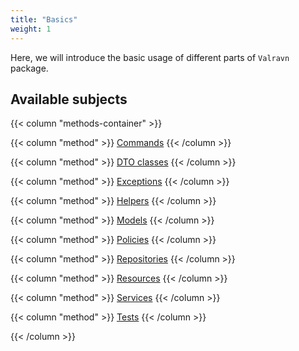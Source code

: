 ```yaml
---
title: "Basics"
weight: 1
---
```


Here, we will introduce the basic usage of different parts of `Valravn` package.

## Available subjects

{{< column "methods-container" >}}

{{< column "method" >}}
[Commands](/docs/basics/commands)
{{< /column >}}

{{< column "method" >}}
[DTO classes](/docs/basics/dtos)
{{< /column >}}

{{< column "method" >}}
[Exceptions](/docs/basics/exceptions)
{{< /column >}}

{{< column "method" >}}
[Helpers](/docs/basics/helpers)
{{< /column >}}

{{< column "method" >}}
[Models](/docs/basics/models)
{{< /column >}}

{{< column "method" >}}
[Policies](/docs/basics/policies)
{{< /column >}}

{{< column "method" >}}
[Repositories](/docs/basics/repositories)
{{< /column >}}

{{< column "method" >}}
[Resources](/docs/basics/resources)
{{< /column >}}

{{< column "method" >}}
[Services](/docs/basics/services)
{{< /column >}}

{{< column "method" >}}
[Tests](/docs/basics/tests)
{{< /column >}}

{{< /column >}}
